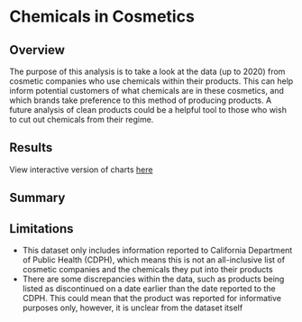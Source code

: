 # Chemicals in Cosmetics

## Overview

The purpose of this analysis is to take a look at the data (up to 2020) from cosmetic companies who use chemicals within their products. This can help inform potential customers of what chemicals are in these cosmetics, and which brands take preference to this method of producing products. A future analysis of clean products could be a helpful tool to those who wish to cut out chemicals from their regime.

## Results

View interactive version of charts [here](https://sh-4.github.io/Chemicals_in_Cosmetics/)

## Summary


## Limitations

- This dataset only includes information reported to California Department of Public Health (CDPH), which means this is not an all-inclusive list of cosmetic companies and the chemicals they put into their products
- There are some discrepancies within the data, such as products being listed as discontinued on a date earlier than the date reported to the CDPH. This could mean that the product was reported for informative purposes only, however, it is unclear from the dataset itself
